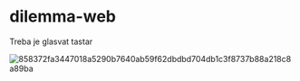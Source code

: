 # dilemma-web

Treba je glasvat tastar

![858372fa3447018a5290b7640ab59f62dbdbd704db1c3f8737b88a218c8a89ba](https://cloud.githubusercontent.com/assets/16844842/19833438/5d897a7c-9df6-11e6-9619-24a05f39adec.jpg)

